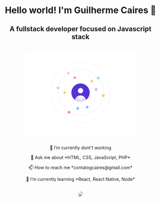 <h1 align="center">Hello world! I'm Guilherme Caires 👋</h1>
<h2 align="center">A fullstack developer focused on Javascript stack</h2>

<br>

<div align="center">
  <img width="350" src="./assets/profile.gif" style="border-radius: 10px" /> 
</div>

<br>

<p align="center">🔭 I’m currently dont't working</p>
<p align="center">💬 Ask me about *HTML, CSS, JavaScript, PHP*</p>
<p align="center">📫 How to reach me *contatogcaires@gmail.com*</p>
<p align="center">🌱 I’m currently learning *React, React Native, Node*</p>

<br>

<div align="center">
  <img width="350" src="https://github-readme-stats.vercel.app/api/top-langs/?username=gcairesdev&layout=compact" style="border-radius: 10px" /> 
</div>
